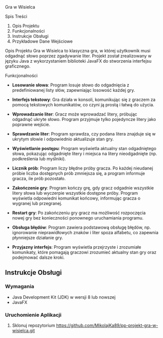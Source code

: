 Gra w Wisielca

Spis Treści
1. Opis Projektu
2. Funkcjonalności
3. Instrukcje Obsługi
4. Przykładowe Dane Wejściowe

Opis Projektu
Gra w Wisielca to klasyczna gra, w której użytkownik musi odgadnąć słowo poprzez zgadywanie liter. Projekt został zrealizowany w języku Java z wykorzystaniem biblioteki JavaFX do stworzenia interfejsu graficznego.

 Funkcjonalności

- **Losowanie słowa**: Program losuje słowo do odgadnięcia z predefiniowanej listy słów, zapewniając losowość każdej gry.
  
- **Interfejs tekstowy**: Gra działa w konsoli, komunikując się z graczem za pomocą tekstowych komunikatów, co czyni ją prostą i łatwą do użycia.
  
- **Wprowadzanie liter**: Gracz może wprowadzać litery, próbując odgadnąć ukryte słowo. Program przyjmuje tylko pojedyncze litery jako poprawne wejście.
  
- **Sprawdzanie liter**: Program sprawdza, czy podana litera znajduje się w ukrytym słowie i odpowiednio aktualizuje stan gry.
  
- **Wyświetlanie postępu**: Program wyświetla aktualny stan odgadniętego słowa, pokazując odgadnięte litery i miejsca na litery nieodgadnięte (np. podkreślenia lub myślniki).
  
- **Licznik prób**: Program liczy błędne próby gracza. Po każdej nieudanej próbie liczba dostępnych prób zmniejsza się, a program informuje gracza, ile prób pozostało.
  
- **Zakończenie gry**: Program kończy grę, gdy gracz odgadnie wszystkie litery słowa lub wyczerpie wszystkie dostępne próby. Program wyświetla odpowiedni komunikat końcowy, informując gracza o wygranej lub przegranej.
  
- **Restart gry**: Po zakończeniu gry gracz ma możliwość rozpoczęcia nowej gry bez konieczności ponownego uruchamiania programu.
  
- **Obsługa błędów**: Program zawiera podstawową obsługę błędów, np. ignorowanie nieprawidłowych znaków i liter spoza alfabetu, co zapewnia płynniejsze działanie gry.
  
- **Przyjazny interfejs**: Program wyświetla przejrzyste i zrozumiałe komunikaty, które pomagają graczowi zrozumieć aktualny stan gry oraz podejmować dalsze kroki.


## Instrukcje Obsługi
### Wymagania
- Java Development Kit (JDK) w wersji 8 lub nowszej
- JavaFX

### Uruchomienie Aplikacji
1. Sklonuj repozytorium
https://github.com/MikolajKa89/pp-projekt-gra-w-wisielca.git
